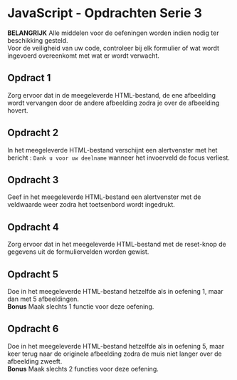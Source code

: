 # JavaScript - Opdrachten Serie 3

**BELANGRIJK**
Alle middelen voor de oefeningen worden indien nodig ter beschikking gesteld.  
Voor de veiligheid van uw code, controleer bij elk formulier of wat wordt ingevoerd overeenkomt met wat er wordt verwacht.

## Opdract 1
Zorg ervoor dat in de meegeleverde HTML-bestand, de ene afbeelding wordt vervangen door de andere afbeelding zodra je over de afbeelding hovert.

## Opdracht 2
In het meegeleverde HTML-bestand verschijnt een alertvenster met het bericht : ``Dank u voor uw deelname`` wanneer het invoerveld de focus verliest.

## Opdracht 3
Geef in het meegeleverde HTML-bestand een alertvenster met de veldwaarde weer zodra het toetsenbord wordt ingedrukt.

## Opdracht 4
Zorg ervoor dat in het meegeleverde HTML-bestand met de reset-knop de gegevens uit de formuliervelden worden gewist.

## Opdracht 5
Doe in het meegeleverde HTML-bestand hetzelfde als in oefening 1, maar dan met 5 afbeeldingen.  
**Bonus** Maak slechts 1 functie voor deze oefening.

## Opdracht 6
Doe in het meegeleverde HTML-bestand hetzelfde als in oefening 5, maar keer terug naar de originele afbeelding zodra de muis niet langer over de afbeelding zweeft.  
**Bonus** Maak slechts 2 functies voor deze oefening.
